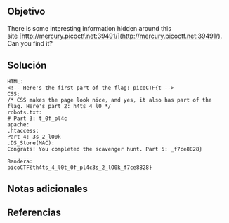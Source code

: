 ## Objetivo
There is some interesting information hidden around this site [http://mercury.picoctf.net:39491/](http://mercury.picoctf.net:39491/). Can you find it?
## Solución
```
HTML:
<!-- Here's the first part of the flag: picoCTF{t -->
CSS:
/* CSS makes the page look nice, and yes, it also has part of the flag. Here's part 2: h4ts_4_l0 */
robots.txt:
# Part 3: t_0f_pl4c
apache:
.htaccess:
Part 4: 3s_2_lO0k
.DS_Store(MAC):
Congrats! You completed the scavenger hunt. Part 5: _f7ce8828}

Bandera:
picoCTF{th4ts_4_l0t_0f_pl4c3s_2_lO0k_f7ce8828}
```
## Notas adicionales
## Referencias
